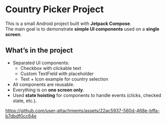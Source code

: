 # Country Picker Project

This is a small Android project built with **Jetpack Compose**.  
The main goal is to demonstrate **simple UI components** used on a **single screen**.

## What’s in the project

- Separated UI components:
  - Checkbox with clickable text
  - Custom TextField with placeholder
  - Text + Icon example for country selection
- All components are reusable.
- Everything is on **one screen only**.
- Used **state hoisting** for components to handle events (clicks, checked state, etc.).


https://github.com/user-attachments/assets/22ac5937-560d-468e-bffa-b7dbdf0cc64e

